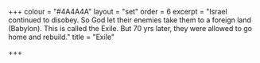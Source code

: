 +++
colour = "#4A4A4A"
layout = "set"
order = 6
excerpt = "Israel continued to disobey. So God let their enemies take them to a foreign land (Babylon). This is called the Exile. But 70 yrs later, they were allowed to go home and rebuild."
title = "Exile"

+++
